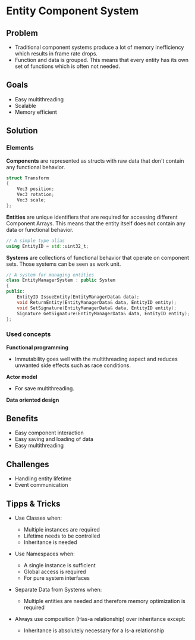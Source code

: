 # Entity Component System

## Problem
* Traditional component systems produce a lot of memory inefficiency which results in frame rate drops. 
* Function and data is grouped. This means that every entity has its own set of functions which is often not needed.

## Goals
* Easy multithreading
* Scalable
* Memory efficient

## Solution
### Elements
**Components** are represented as structs with raw data that don't contain any functional behavior.

```cpp
struct Transform
{
	Vec3 position;
	Vec3 rotation;
	Vec3 scale;
};
```

**Entities** are unique identifiers that are required for accessing different Component Arrays. This means that the entity itself does not contain any data or functional behavior.

```cpp
// A simple type alias
using EntityID = std::uint32_t;
```

**Systems** are collections of functional behavior that operate on component sets. Those systems can be seen as work unit.

```cpp
// A system for managing entities
class EntityManagerSystem : public System
{
public:
	EntityID IssueEntity(EntityManagerData& data);
	void ReturnEntity(EntityManagerData& data, EntityID entity);
	void SetSignature(EntityManagerData& data, EntityID entity);
	Signature GetSignature(EntityManagerData& data, EntityID entity);
};
```

### Used concepts

**Functional programming**
*  Immutability goes well with the multithreading aspect and reduces unwanted side effects such as race conditions.

**Actor model**
*  For save multithreading.

**Data oriented design**


## Benefits
* Easy component interaction
* Easy saving and loading of data
* Easy multithreading

## Challenges
* Handling entity lifetime
* Event communication

## Tipps & Tricks

* Use Classes when:
   * Multiple instances are required
   * Lifetime needs to be controlled
   * Inheritance is needed

 * Use Namespaces when:
   * A single instance is sufficient
   * Global access is required
   * For pure system interfaces

 * Separate Data from Systems when:
   * Multiple entities are needed and therefore memory optimization is required

* Always use composition (Has-a relationship) over inheritance except:
   * Inheritance is absolutely necessary for a Is-a relationship
